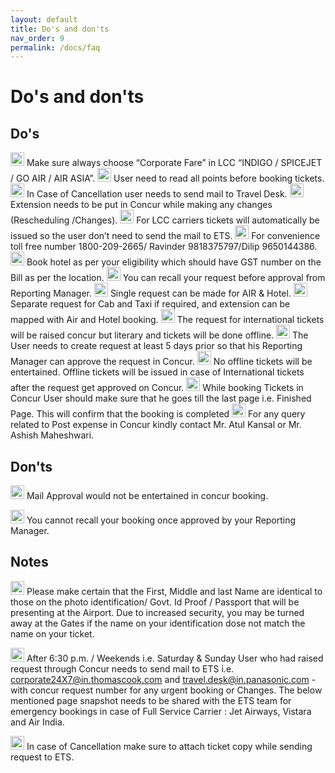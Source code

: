 ```yaml
---
layout: default
title: Do's and don'ts
nav_order: 9
permalink: /docs/faq
---
```

# Do's and don'ts

## Do's

<img src="{{ site.url }}{{ site.baseurl }}\assets\images\bulb.png"  height="22" width="22"> Make sure always choose “Corporate Fare” in LCC “INDIGO / SPICEJET / GO AIR / AIR ASIA”.
<img src="{{ site.url }}{{ site.baseurl }}\assets\images\bulb.png"  height="22" width="22"> User need to read all points before booking tickets.
<img src="{{ site.url }}{{ site.baseurl }}\assets\images\bulb.png"  height="22" width="22"> In Case of Cancellation user needs to send mail to Travel Desk.
<img src="{{ site.url }}{{ site.baseurl }}\assets\images\bulb.png"  height="22" width="22"> Extension needs to be put in Concur while making any changes (Rescheduling  /Changes).
<img src="{{ site.url }}{{ site.baseurl }}\assets\images\bulb.png"  height="22" width="22"> For LCC carriers tickets will automatically be issued so the user don’t need to send the mail to ETS. 
<img src="{{ site.url }}{{ site.baseurl }}\assets\images\bulb.png"  height="22" width="22"> For convenience toll free number 1800-209-2665/ Ravinder 9818375797/Dilip 9650144386.
<img src="{{ site.url }}{{ site.baseurl }}\assets\images\bulb.png"  height="22" width="22"> Book hotel as per your eligibility which should have GST number on the Bill as per the location.
<img src="{{ site.url }}{{ site.baseurl }}\assets\images\bulb.png"  height="22" width="22"> You can recall your request before approval from Reporting Manager.
<img src="{{ site.url }}{{ site.baseurl }}\assets\images\bulb.png"  height="22" width="22"> Single request can be made for AIR & Hotel.
<img src="{{ site.url }}{{ site.baseurl }}\assets\images\bulb.png"  height="22" width="22"> Separate request for Cab and Taxi if required, and extension can be mapped with Air and Hotel booking.
<img src="{{ site.url }}{{ site.baseurl }}\assets\images\bulb.png"  height="22" width="22"> The request for international tickets will be raised concur but literary and tickets will be done offline.
<img src="{{ site.url }}{{ site.baseurl }}\assets\images\bulb.png"  height="22" width="22"> The User needs to create request at least 5 days prior so that his Reporting Manager can approve the request in Concur.
<img src="{{ site.url }}{{ site.baseurl }}\assets\images\bulb.png"  height="22" width="22"> No offline tickets will be entertained. Offline tickets will be issued in case of International tickets after the request get approved on Concur.
<img src="{{ site.url }}{{ site.baseurl }}\assets\images\bulb.png"  height="22" width="22"> While booking Tickets in Concur User should make sure that he goes till the last page i.e. Finished Page. This will confirm that the booking is completed 
<img src="{{ site.url }}{{ site.baseurl }}\assets\images\bulb.png"  height="22" width="22"> For any query related to Post expense in Concur kindly contact Mr. Atul Kansal or Mr. Ashish Maheshwari.


## Don'ts

<img src="{{ site.url }}{{ site.baseurl }}\assets\images\warn.png"  height="22" width="22"> Mail Approval would not be entertained in concur booking.

<img src="{{ site.url }}{{ site.baseurl }}\assets\images\warn.png"  height="22" width="22"> You cannot recall your booking once approved by your Reporting Manager.

## Notes

<img src="{{ site.url }}{{ site.baseurl }}\assets\images\warn.png"  height="22" width="22"> Please make certain that the First, Middle and last Name are identical to those on the photo identification/ Govt. Id Proof / Passport that will be presenting at the Airport. Due to increased security, you may be turned away at the Gates if the name on your identification dose not match the name on your ticket.

<img src="{{ site.url }}{{ site.baseurl }}\assets\images\warn.png"  height="22" width="22"> After 6:30 p.m. / Weekends i.e. Saturday & Sunday User who had raised request through Concur needs to send mail to ETS i.e. corporate24X7@in.thomascook.com and travel.desk@in.panasonic.com - with concur request number for any urgent booking or Changes. The below mentioned page snapshot needs to be shared with the ETS team for emergency bookings in case of Full Service Carrier : Jet Airways, Vistara and Air India.

<img src="{{ site.url }}{{ site.baseurl }}\assets\images\warn.png"  height="22" width="22">  In case of Cancellation make sure to attach ticket copy while sending request to ETS.